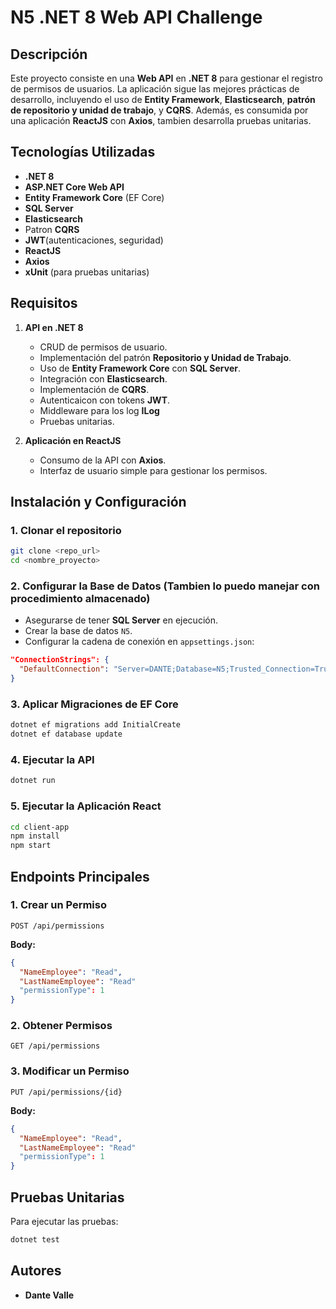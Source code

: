 # N5 .NET 8 Web API Challenge

## Descripción
Este proyecto consiste en una **Web API** en **.NET 8** para gestionar el registro de permisos de usuarios. La aplicación sigue las mejores prácticas de desarrollo, incluyendo el uso de **Entity Framework**, **Elasticsearch**, **patrón de repositorio y unidad de trabajo**, y **CQRS**. Además, es consumida por una aplicación **ReactJS** con **Axios**, tambien desarrolla pruebas unitarias.

## Tecnologías Utilizadas
- **.NET 8**
- **ASP.NET Core Web API**
- **Entity Framework Core** (EF Core)
- **SQL Server**
- **Elasticsearch**
- Patron **CQRS**
- **JWT**(autenticaciones, seguridad)
- **ReactJS**
- **Axios**
- **xUnit** (para pruebas unitarias)

## Requisitos
1. **API en .NET 8**
   - CRUD de permisos de usuario.
   - Implementación del patrón **Repositorio y Unidad de Trabajo**.
   - Uso de **Entity Framework Core** con **SQL Server**.
   - Integración con **Elasticsearch**.
   - Implementación de **CQRS**.
   - Autenticaicon con tokens **JWT**.
   - Middleware para los log **ILog**
   - Pruebas unitarias.

2. **Aplicación en ReactJS**
   - Consumo de la API con **Axios**.
   - Interfaz de usuario simple para gestionar los permisos.

## Instalación y Configuración
### 1. Clonar el repositorio
```sh
git clone <repo_url>
cd <nombre_proyecto>
```

### 2. Configurar la Base de Datos (Tambien lo puedo manejar con procedimiento almacenado)
- Asegurarse de tener **SQL Server** en ejecución.
- Crear la base de datos `N5`.
- Configurar la cadena de conexión en `appsettings.json`:

```json
"ConnectionStrings": {
  "DefaultConnection": "Server=DANTE;Database=N5;Trusted_Connection=True;MultipleActiveResultSets=true;TrustServerCertificate=True"
}
```

### 3. Aplicar Migraciones de EF Core
```sh
dotnet ef migrations add InitialCreate
dotnet ef database update
```

### 4. Ejecutar la API
```sh
dotnet run
```

### 5. Ejecutar la Aplicación React
```sh
cd client-app
npm install
npm start
```

## Endpoints Principales
### **1. Crear un Permiso**
```http
POST /api/permissions
```
**Body:**
```json
{
  "NameEmployee": "Read",
  "LastNameEmployee": "Read"
  "permissionType": 1
}
```

### **2. Obtener Permisos**
```http
GET /api/permissions
```

### **3. Modificar un Permiso**
```http
PUT /api/permissions/{id}
```
**Body:**
```json
{
  "NameEmployee": "Read",
  "LastNameEmployee": "Read"
  "permissionType": 1
}
```


## Pruebas Unitarias
Para ejecutar las pruebas:
```sh
dotnet test
```

## Autores
- **Dante Valle**

